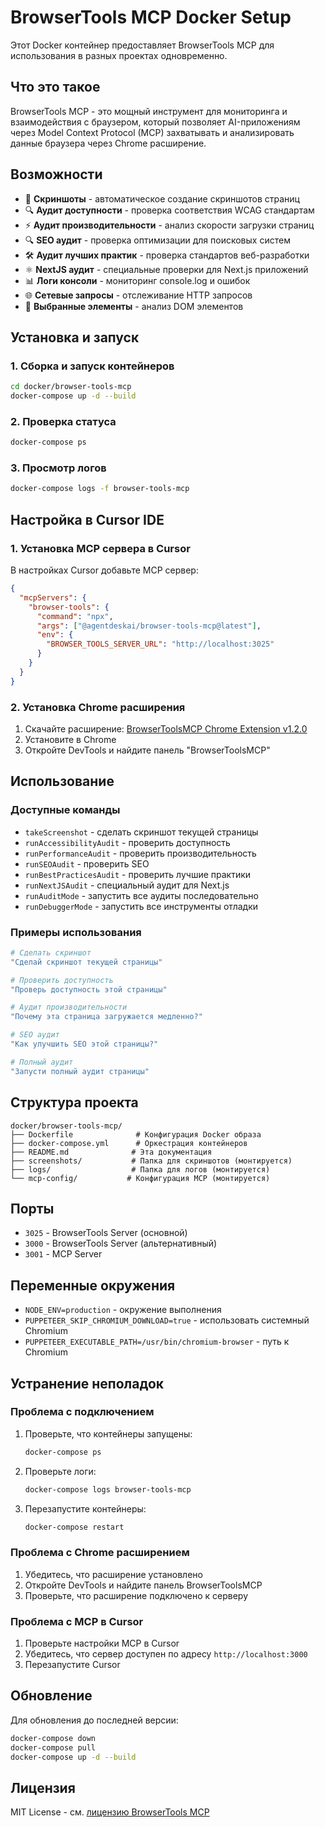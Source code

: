 # BrowserTools MCP Docker Setup

Этот Docker контейнер предоставляет BrowserTools MCP для использования в разных проектах одновременно.

## Что это такое

BrowserTools MCP - это мощный инструмент для мониторинга и взаимодействия с браузером, который позволяет AI-приложениям через Model Context Protocol (MCP) захватывать и анализировать данные браузера через Chrome расширение.

## Возможности

- 📸 **Скриншоты** - автоматическое создание скриншотов страниц
- 🔍 **Аудит доступности** - проверка соответствия WCAG стандартам
- ⚡ **Аудит производительности** - анализ скорости загрузки страниц
- 🔍 **SEO аудит** - проверка оптимизации для поисковых систем
- 🛠️ **Аудит лучших практик** - проверка стандартов веб-разработки
- ⚛️ **NextJS аудит** - специальные проверки для Next.js приложений
- 📊 **Логи консоли** - мониторинг console.log и ошибок
- 🌐 **Сетевые запросы** - отслеживание HTTP запросов
- 🎯 **Выбранные элементы** - анализ DOM элементов

## Установка и запуск

### 1. Сборка и запуск контейнеров

```bash
cd docker/browser-tools-mcp
docker-compose up -d --build
```

### 2. Проверка статуса

```bash
docker-compose ps
```

### 3. Просмотр логов

```bash
docker-compose logs -f browser-tools-mcp
```

## Настройка в Cursor IDE

### 1. Установка MCP сервера в Cursor

В настройках Cursor добавьте MCP сервер:

```json
{
  "mcpServers": {
    "browser-tools": {
      "command": "npx",
      "args": ["@agentdeskai/browser-tools-mcp@latest"],
      "env": {
        "BROWSER_TOOLS_SERVER_URL": "http://localhost:3025"
      }
    }
  }
}
```

### 2. Установка Chrome расширения

1. Скачайте расширение: [BrowserToolsMCP Chrome Extension v1.2.0](https://github.com/AgentDeskAI/browser-tools-mcp/releases)
2. Установите в Chrome
3. Откройте DevTools и найдите панель "BrowserToolsMCP"

## Использование

### Доступные команды

- `takeScreenshot` - сделать скриншот текущей страницы
- `runAccessibilityAudit` - проверить доступность
- `runPerformanceAudit` - проверить производительность
- `runSEOAudit` - проверить SEO
- `runBestPracticesAudit` - проверить лучшие практики
- `runNextJSAudit` - специальный аудит для Next.js
- `runAuditMode` - запустить все аудиты последовательно
- `runDebuggerMode` - запустить все инструменты отладки

### Примеры использования

```bash
# Сделать скриншот
"Сделай скриншот текущей страницы"

# Проверить доступность
"Проверь доступность этой страницы"

# Аудит производительности
"Почему эта страница загружается медленно?"

# SEO аудит
"Как улучшить SEO этой страницы?"

# Полный аудит
"Запусти полный аудит страницы"
```

## Структура проекта

```
docker/browser-tools-mcp/
├── Dockerfile              # Конфигурация Docker образа
├── docker-compose.yml      # Оркестрация контейнеров
├── README.md              # Эта документация
├── screenshots/           # Папка для скриншотов (монтируется)
├── logs/                  # Папка для логов (монтируется)
└── mcp-config/           # Конфигурация MCP (монтируется)
```

## Порты

- `3025` - BrowserTools Server (основной)
- `3000` - BrowserTools Server (альтернативный)
- `3001` - MCP Server

## Переменные окружения

- `NODE_ENV=production` - окружение выполнения
- `PUPPETEER_SKIP_CHROMIUM_DOWNLOAD=true` - использовать системный Chromium
- `PUPPETEER_EXECUTABLE_PATH=/usr/bin/chromium-browser` - путь к Chromium

## Устранение неполадок

### Проблема с подключением

1. Проверьте, что контейнеры запущены:

   ```bash
   docker-compose ps
   ```

2. Проверьте логи:

   ```bash
   docker-compose logs browser-tools-mcp
   ```

3. Перезапустите контейнеры:
   ```bash
   docker-compose restart
   ```

### Проблема с Chrome расширением

1. Убедитесь, что расширение установлено
2. Откройте DevTools и найдите панель BrowserToolsMCP
3. Проверьте, что расширение подключено к серверу

### Проблема с MCP в Cursor

1. Проверьте настройки MCP в Cursor
2. Убедитесь, что сервер доступен по адресу `http://localhost:3000`
3. Перезапустите Cursor

## Обновление

Для обновления до последней версии:

```bash
docker-compose down
docker-compose pull
docker-compose up -d --build
```

## Лицензия

MIT License - см. [лицензию BrowserTools MCP](https://github.com/AgentDeskAI/browser-tools-mcp/blob/main/LICENSE)
